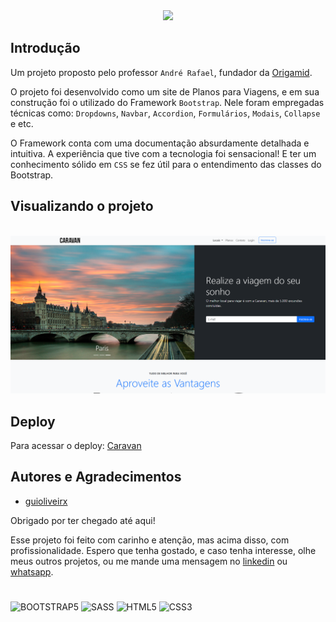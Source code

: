 <div align="center">
    <img src="https://readme-typing-svg.herokuapp.com/?font=Righteous&size=35&center=true&vCenter=true&width=500&height=70&duration=5000&lines=Caravan!;" />
</div>
    
## Introdução

Um projeto proposto pelo professor `André Rafael`, fundador da [Origamid](https://www.origamid.com/).

O projeto foi desenvolvido como um site de Planos para Viagens, e em sua construção foi o utilizado do Framework `Bootstrap`. Nele foram empregadas técnicas como: `Dropdowns`, `Navbar`, `Accordion`, `Formulários`, `Modais`, `Collapse` e etc.

O Framework conta com uma documentação absurdamente detalhada e intuitiva. A experiência que tive com a tecnologia foi sensacional! E ter um conhecimento sólido em `CSS` se fez útil para o entendimento das classes do Bootstrap.
## Visualizando o projeto

<div align="center">
    <br><a href="https://caravanstrip.vercel.app/" target="_blanck" rel="external"><img aling="center" src="https://github.com/guioliveirx/caravan-bootstrap/blob/main/assets/image/Captura%20de%20tela%202024-12-15%20223800.png?raw=true" img></a>
</div>   

## Deploy

Para acessar o deploy: [Caravan](https://caravanstrip.vercel.app/)

## Autores e Agradecimentos

- [guioliveirx](https://github.com/guioliveirx)

Obrigado por ter chegado até aqui! 

Esse projeto foi feito com carinho e atenção, mas acima disso, com profissionalidade. Espero que tenha gostado, e caso tenha interesse, olhe meus outros projetos, ou me mande uma mensagem no [linkedin](https://www.linkedin.com/in/guioliveira2002/) ou [whatsapp](https://wa.me/5571981847173?text=Ol%C3%A1+Guilherme%21v).

#

![BOOTSTRAP5](https://img.shields.io/badge/Bootstrap-7952B3?style=for-the-badge&logo=bootstrap&logoColor=white) ![SASS](https://img.shields.io/badge/sass-CC6699?style=for-the-badge&logo=sass&logoColor=white) ![HTML5](https://img.shields.io/badge/HTML5-E34F26?style=for-the-badge&logo=html5&logoColor=white)
![CSS3](https://img.shields.io/badge/CSS3-1572B6?style=for-the-badge&logo=css3&logoColor=white)





